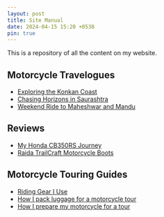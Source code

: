 ```yaml
---
layout: post
title: Site Manual
date: 2024-04-15 15:20 +0530
pin: true
---
```


This is a repository of all the content on my website.

## Motorcycle Travelogues

* <a href = "{% post_url 2024-03-15-exploring-the-konkan-coast %}">Exploring the Konkan Coast</a>
* <a href = "{% post_url 2024-04-06-chasing-horizons-in-saurashtra %}">Chasing Horizons in Saurashtra</a>
* <a href = "{% post_url 2024-04-06-weekend-ride-maheshwar-and-mandu %}">Weekend Ride to Maheshwar and Mandu</a>

## Reviews

* <a href = "{% post_url 2024-04-14-honda-cb350rs-review %}">My Honda CB350RS Journey</a>
* <a href = "{% post_url 2024-04-08-raida-trailcraft-motorcycle-boots-review %}">Raida TrailCraft Motorcycle Boots</a>

## Motorcycle Touring Guides

* <a href = "{% post_url 2024-03-27-motorcycle-riding-gear-i-use %}">Riding Gear I Use</a>
* <a href = "{% post_url 2024-04-15-motorcycle-luggage-packing-guide %}">How I pack luggage for a motorcycle tour</a>
* <a href = "{% post_url 2024-04-15-motorcycle-preparation-for-touring %}">How I prepare my motorcycle for a tour</a>

